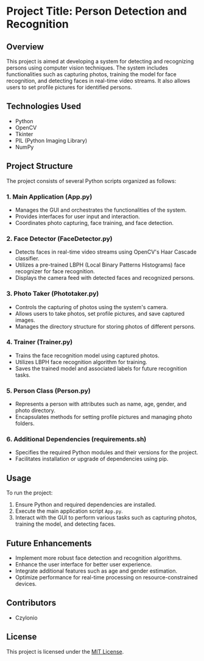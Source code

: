 # Project Title: Person Detection and Recognition

## Overview
This project is aimed at developing a system for detecting and recognizing 
persons using computer vision techniques.
The system includes functionalities such as capturing photos,
training the model for face recognition,
and detecting faces in real-time video streams. 
It also allows users to set profile pictures for identified persons.


## Technologies Used
- Python
- OpenCV
- Tkinter
- PIL (Python Imaging Library)
- NumPy

## Project Structure
The project consists of several Python scripts organized as follows:

### 1. Main Application (App.py)
- Manages the GUI and orchestrates the functionalities of the system.
- Provides interfaces for user input and interaction.
- Coordinates photo capturing, face training, and face detection.

### 2. Face Detector (FaceDetector.py)
- Detects faces in real-time video streams using OpenCV's Haar Cascade classifier.
- Utilizes a pre-trained LBPH (Local Binary Patterns Histograms) face recognizer for face recognition.
- Displays the camera feed with detected faces and recognized persons.

### 3. Photo Taker (Phototaker.py)
- Controls the capturing of photos using the system's camera.
- Allows users to take photos, set profile pictures, and save captured images.
- Manages the directory structure for storing photos of different persons.

### 4. Trainer (Trainer.py)
- Trains the face recognition model using captured photos.
- Utilizes LBPH face recognition algorithm for training.
- Saves the trained model and associated labels for future recognition tasks.

### 5. Person Class (Person.py)
- Represents a person with attributes such as name, age, gender, and photo directory.
- Encapsulates methods for setting profile pictures and managing photo folders.

### 6. Additional Dependencies (requirements.sh)
- Specifies the required Python modules and their versions for the project.
- Facilitates installation or upgrade of dependencies using pip.

## Usage
To run the project:
1. Ensure Python and required dependencies are installed.
2. Execute the main application script `App.py`.
3. Interact with the GUI to perform various tasks such as capturing photos, training the model, and detecting faces.

## Future Enhancements
- Implement more robust face detection and recognition algorithms.
- Enhance the user interface for better user experience.
- Integrate additional features such as age and gender estimation.
- Optimize performance for real-time processing on resource-constrained devices.

## Contributors
- Czylonio

## License
This project is licensed under the [MIT License](https://opensource.org/licenses/MIT).
